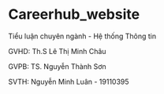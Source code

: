 # Careerhub_website
Tiểu luận chuyên ngành - Hệ thống Thông tin 

GVHD: Th.S Lê Thị Minh Châu

GVPB: TS. Nguyễn Thành Sơn

SVTH: Nguyễn Minh Luân - 19110395
